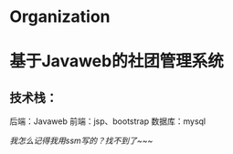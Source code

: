 # Organization
# 基于Javaweb的社团管理系统

## 技术栈：
  后端：Javaweb
  前端：jsp、bootstrap
  数据库：mysql
  
  *我怎么记得我用ssm写的？找不到了~~~*
